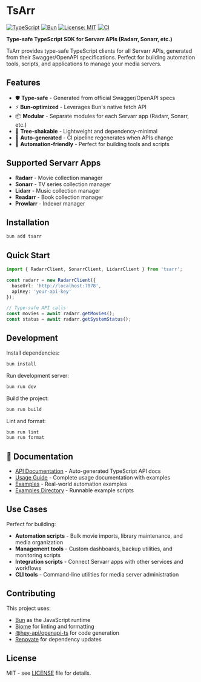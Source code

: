# TsArr

[![TypeScript](https://img.shields.io/badge/TypeScript-007ACC?style=flat-square&logo=typescript&logoColor=white)](https://www.typescriptlang.org/)
[![Bun](https://img.shields.io/badge/Bun-000000?style=flat-square&logo=bun&logoColor=white)](https://bun.sh)
[![License: MIT](https://img.shields.io/badge/License-MIT-yellow.svg?style=flat-square)](https://opensource.org/licenses/MIT)
[![CI](https://github.com/robbeverhelst/TsArr/workflows/CI/badge.svg)](https://github.com/robbeverhelst/TsArr/actions)

**Type-safe TypeScript SDK for Servarr APIs (Radarr, Sonarr, etc.)**

TsArr provides type-safe TypeScript clients for all Servarr APIs, generated from their Swagger/OpenAPI specifications. Perfect for building automation tools, scripts, and applications to manage your media servers.

## Features

- 🛡️ **Type-safe** - Generated from official Swagger/OpenAPI specs
- ⚡ **Bun-optimized** - Leverages Bun's native fetch API
- 📦 **Modular** - Separate modules for each Servarr app (Radarr, Sonarr, etc.)
- 🌳 **Tree-shakable** - Lightweight and dependency-minimal
- 🔄 **Auto-generated** - CI pipeline regenerates when APIs change
- 🤖 **Automation-friendly** - Perfect for building tools and scripts

## Supported Servarr Apps

- **Radarr** - Movie collection manager
- **Sonarr** - TV series collection manager  
- **Lidarr** - Music collection manager
- **Readarr** - Book collection manager
- **Prowlarr** - Indexer manager

## Installation

```bash
bun add tsarr
```

## Quick Start

```typescript
import { RadarrClient, SonarrClient, LidarrClient } from 'tsarr';

const radarr = new RadarrClient({
  baseUrl: 'http://localhost:7878',
  apiKey: 'your-api-key'
});

// Type-safe API calls
const movies = await radarr.getMovies();
const status = await radarr.getSystemStatus();
```

## Development

Install dependencies:

```bash
bun install
```

Run development server:

```bash
bun run dev
```

Build the project:

```bash
bun run build
```

Lint and format:

```bash
bun run lint
bun run format
```

## 📖 Documentation

- [API Documentation](https://robbeverhelst.github.io/tsarr/) - Auto-generated TypeScript API docs
- [Usage Guide](./docs/usage.md) - Complete usage documentation with examples
- [Examples](./docs/examples.md) - Real-world automation examples
- [Examples Directory](./examples/) - Runnable example scripts

## Use Cases

Perfect for building:
- **Automation scripts** - Bulk movie imports, library maintenance, and media organization
- **Management tools** - Custom dashboards, backup utilities, and monitoring scripts  
- **Integration scripts** - Connect Servarr apps with other services and workflows
- **CLI tools** - Command-line utilities for media server administration

## Contributing

This project uses:
- [Bun](https://bun.sh) as the JavaScript runtime
- [Biome](https://biomejs.dev) for linting and formatting
- [@hey-api/openapi-ts](https://github.com/hey-api/openapi-ts) for code generation
- [Renovate](https://renovatebot.com) for dependency updates

## License

MIT - see [LICENSE](LICENSE) file for details.
